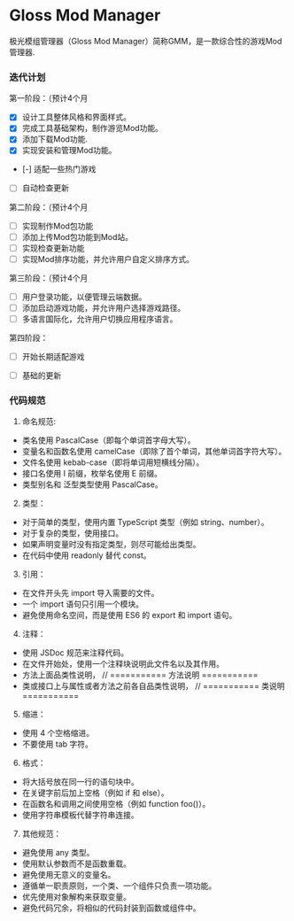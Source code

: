 # Gloss Mod Manager

极光模组管理器（Gloss Mod Manager）简称GMM，是一款综合性的游戏Mod管理器.


### 迭代计划

第一阶段：（预计4个月

- [x] 设计工具整体风格和界面样式。
- [x] 完成工具基础架构，制作游览Mod功能。
- [x] 添加下载Mod功能.
- [x] 实现安装和管理Mod功能。
- [-] 适配一些热门游戏
- [ ] 自动检查更新

第二阶段：（预计4个月

- [ ] 实现制作Mod包功能
- [ ] 添加上传Mod包功能到Mod站。
- [ ] 实现检查更新功能
- [ ] 实现Mod排序功能，并允许用户自定义排序方式。

第三阶段：（预计4个月

- [ ] 用户登录功能，以便管理云端数据。
- [ ] 添加启动游戏功能，并允许用户选择游戏路径。
- [ ] 多语言国际化，允许用户切换应用程序语言。

第四阶段：
- [ ] 开始长期适配游戏
- [ ] 基础的更新


### 代码规范

1. 命名规范:
 - 类名使用 PascalCase（即每个单词首字母大写）。
 - 变量名和函数名使用 camelCase（即除了首个单词，其他单词首字符大写）。
 - 文件名使用 kebab-case（即将单词用短横线分隔）。
 - 接口名使用 I 前缀，枚举名使用 E 前缀。
 - 类型别名和 泛型类型使用 PascalCase。

2. 类型：
 - 对于简单的类型，使用内置 TypeScript 类型（例如 string、number）。
 - 对于复杂的类型，使用接口。
 - 如果声明变量时没有指定类型，则尽可能给出类型。
 - 在代码中使用 readonly 替代 const。

3. 引用：
 - 在文件开头先 import 导入需要的文件。
 - 一个 import 语句只引用一个模块。
 - 避免使用命名空间，而是使用 ES6 的 export 和 import 语句。

4. 注释：
 - 使用 JSDoc 规范来注释代码。
 - 在文件开始处，使用一个注释块说明此文件名以及其作用。
 - 方法上面品类性说明， // =========== 方法说明 ===========
 - 类或接口上与属性或者方法之前各自品类性说明， // =========== 类说明 ===========

5. 缩进：
 - 使用 4 个空格缩进。
 - 不要使用 tab 字符。

6. 格式：
 - 将大括号放在同一行的语句块中。
 - 在关键字前后加上空格（例如 if 和 else）。
 - 在函数名和调用之间使用空格（例如 function foo()）。
 - 使用字符串模板代替字符串连接。

7. 其他规范：
 - 避免使用 any 类型。
 - 使用默认参数而不是函数重载。
 - 避免使用无意义的变量名。
 - 遵循单一职责原则，一个类、一个组件只负责一项功能。
 - 优先使用对象解构来获取变量。
 - 避免代码冗余，将相似的代码封装到函数或组件中。


